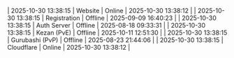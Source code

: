 | 2025-10-30 13:38:15 | Website | Online | 2025-10-30 13:38:12 |
| 2025-10-30 13:38:15 | Registration | Offline | 2025-09-09 16:40:23 |
| 2025-10-30 13:38:15 | Auth Server | Offline | 2025-08-18 09:33:31 |
| 2025-10-30 13:38:15 | Kezan (PvE) | Offline | 2025-10-11 12:51:30 |
| 2025-10-30 13:38:15 | Gurubashi (PvP) | Offline | 2025-08-23 21:44:06 |
| 2025-10-30 13:38:15 | Cloudflare | Online | 2025-10-30 13:38:12 |
